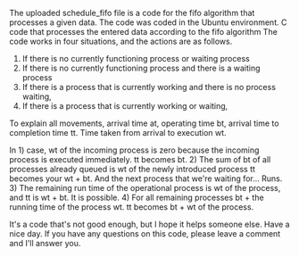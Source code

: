 The uploaded schedule_fifo file is a code for the fifo algorithm that processes a given data.
The code was coded in the Ubuntu environment.
C code that processes the entered data according to the fifo algorithm
The code works in four situations, and the actions are as follows.
1) If there is no currently functioning process or waiting process
2) If there is no currently functioning process and there is a waiting process
3) If there is a process that is currently working and there is no process waiting,
4) If there is a process that is currently working or waiting,

To explain all movements, arrival time at, operating time bt, arrival time to completion time tt.
Time taken from arrival to execution wt.

In 1) case, wt of the incoming process is zero because the incoming process is executed immediately.
tt becomes bt.
2) The sum of bt of all processes already queued is wt of the newly introduced process
tt becomes your wt + bt. And the next process that we're waiting for...
Runs.
3) The remaining run time of the operational process is wt of the process, and tt is wt + bt.
It is possible.
4) For all remaining processes bt + the running time of the process wt.
tt becomes bt + wt of the process.

It's a code that's not good enough, but I hope it helps someone else. Have a nice day.
If you have any questions on this code, please leave a comment and I'll answer you.
